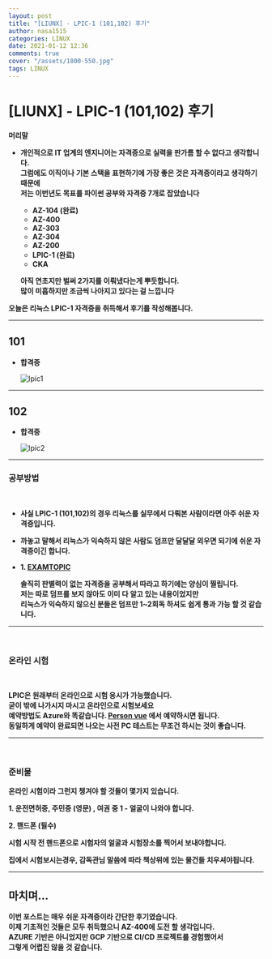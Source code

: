 ```yaml
---
layout: post
title: "[LIUNX] - LPIC-1 (101,102) 후기"
author: nasa1515
categories: LINUX
date: 2021-01-12 12:36
comments: true
cover: "/assets/1800-550.jpg"
tags: LINUX
---
```




# [LIUNX] - LPIC-1 (101,102) 후기

**머리말**  

* **개인적으로 IT 업계의 엔지니어는 자격증으로 실력을 판가름 할 수 없다고 생각합니다.**  
    **그럼에도 이직이나 기본 스택을 표현하기에 가장 좋은 것은 자격증이라고 생각하기 때문에**  
    **저는 이번년도 목표를 파이썬 공부와 자격증 7개로 잡았습니다**  

    * **AZ-104 (완료)**
    * **AZ-400**
    * **AZ-303**
    * **AZ-304**
    * **AZ-200**
    * **LPIC-1 (완료)**
    * **CKA**

    **아직 연초지만 벌써 2가지를 이뤄냈다는게 뿌듯합니다.**  
    **많이 미흡하지만 조금씩 나아지고 있다는 걸 느낍니다**


**오늘은 리눅스 LPIC-1 자격증을 취득해서 후기를 작성해봅니다.**  

---

## **101**

* **합격증**

    ![lpic1](https://user-images.githubusercontent.com/69498804/104270806-c172da00-54dc-11eb-9027-90b619583c45.jpg)

----

## **102**

* **합격증**

    ![lpic2](https://user-images.githubusercontent.com/69498804/104270861-dea7a880-54dc-11eb-9107-8adb0b8aed7b.jpg)

---

### **공부방법**

<br/>

* **사실 LPIC-1 (101,102)의 경우 리눅스를 실무에서 다뤄본 사람이라면 아주 쉬운 자격증입니다.** 

* **까놓고 말해서 리눅스가 익숙하지 않은 사람도 덤프만 달달달 외우면 되기에 쉬운 자격증이긴 합니다.**


* **1. [EXAMTOPIC](https://www.examtopics.com/exams/)**

    **솔직히 판별력이 없는 자격증을 공부해서 따라고 하기에는 양심이 찔립니다.**  
    **저는 따로 덤프를 보지 않아도 이미 다 알고 있는 내용이었지만  
    리눅스가 익숙하지 않으신 분들은 덤프만 1~2회독 하셔도 쉽게 통과 가능 할 것 같습니다.**

---

<br/>

### **온라인 시험**

<br/>

**LPIC은 원래부터 온라인으로 시험 응시가 가능했습니다.**  
**굳이 밖에 나가시지 마시고 온라인으로 시험보세요**  
**예약방법도 Azure와 똑같습니다. [Person vue](https://home.pearsonvue.com/) 에서 예약하시면 됩니다.**  
**동일하게 예약이 완료되면 나오는 사전 PC 테스트는 무조건 하시는 것이 좋습니다.**


---

<br/>


### **준비물**

**온라인 시험이라 그런지 챙겨야 할 것들이 몇가지 있습니다.**

**1. 운전면허증, 주민증 (영문) , 여권 중 1 - 얼굴이 나와야 합니다.**

**2. 핸드폰 (필수)**

**시험 시작 전 핸드폰으로 시험자의 얼굴과 시험장소를 찍어서 보내야합니다.**

**집에서 시험보시는경우, 감독관님 말씀에 따라 책상위에 있는 물건들 치우셔야됩니다.**


---

## **마치며…**  

**이번 포스트는 매우 쉬운 자격증이라 간단한 후기였습니다.**      
**이제 기초적인 것들은 모두 취득했으니 AZ-400에 도전 할 생각입니다.**  
**AZURE 기반은 아니었지만 GCP 기반으로 CI/CD 프로젝트를 경험했어서   
그렇게 어렵진 않을 것 같습니다.**

